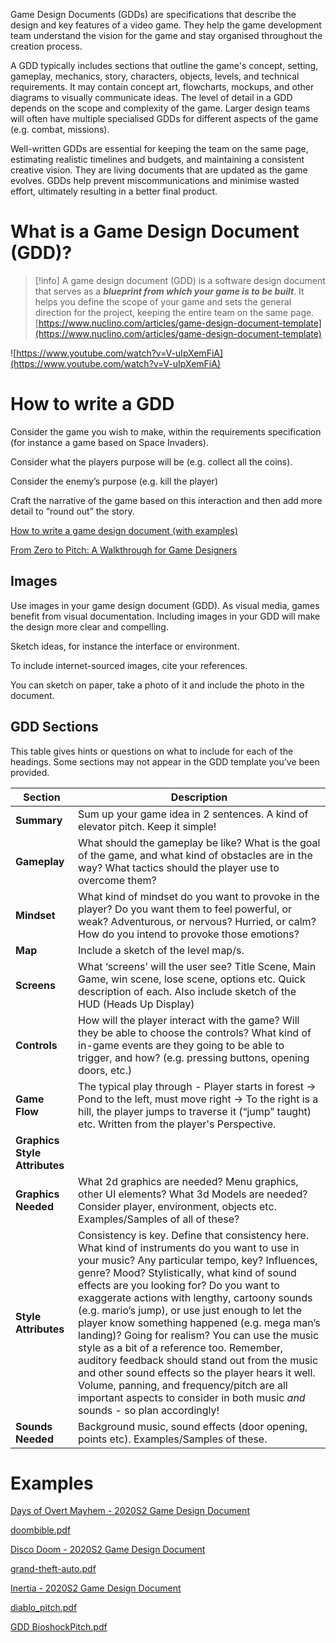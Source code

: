 
Game Design Documents (GDDs) are specifications that describe the design and key features of a video game. They help the game development team understand the vision for the game and stay organised throughout the creation process.

A GDD typically includes sections that outline the game's concept, setting, gameplay, mechanics, story, characters, objects, levels, and technical requirements. It may contain concept art, flowcharts, mockups, and other diagrams to visually communicate ideas. The level of detail in a GDD depends on the scope and complexity of the game. Larger design teams will often have multiple specialised GDDs for different aspects of the game (e.g. combat, missions).

Well-written GDDs are essential for keeping the team on the same page, estimating realistic timelines and budgets, and maintaining a consistent creative vision. They are living documents that are updated as the game evolves. GDDs help prevent miscommunications and minimise wasted effort, ultimately resulting in a better final product.

# What is a Game Design Document (GDD)?

> [!info] A game design document (GDD) is a software design document that serves as a ***blueprint from which your game is to be built***. It helps you define the scope of your game and sets the general direction for the project, keeping the entire team on the same page.
[https://www.nuclino.com/articles/game-design-document-template](https://www.nuclino.com/articles/game-design-document-template)
> 

![https://www.youtube.com/watch?v=V-uIpXemFiA](https://www.youtube.com/watch?v=V-uIpXemFiA)

# How to write a GDD

Consider the game you wish to make, within the requirements specification (for instance a game based on Space Invaders). 

Consider what the players purpose will be (e.g. collect all the coins).

Consider the enemy’s purpose (e.g. kill the player)

Craft the narrative of the game based on this interaction and then add more detail to “round out” the story.

[How to write a game design document (with examples)](https://gamedevbeginner.com/how-to-write-a-game-design-document-with-examples/)

[From Zero to Pitch: A Walkthrough for Game Designers](https://gamedevelopment.tutsplus.com/tutorials/from-zero-to-pitch-a-walkthrough-for-game-designers--gamedev-6121)

## Images

Use images in your game design document (GDD). As visual media, games benefit from visual documentation. Including images in your GDD will make the design more clear and compelling.

Sketch ideas, for instance the interface or environment. 

To include internet-sourced images, cite your references.

You can sketch on paper, take a photo of it and include the photo in the document.

## GDD Sections

This table gives hints or questions on what to include for each of the headings. Some sections may not appear in the GDD template you’ve been provided.

| Section                       | Description                                                                                                                                                                                                                                                                                                                                                                                                                                                                                                                                                                                                                                                                                                                            |
| ----------------------------- | -------------------------------------------------------------------------------------------------------------------------------------------------------------------------------------------------------------------------------------------------------------------------------------------------------------------------------------------------------------------------------------------------------------------------------------------------------------------------------------------------------------------------------------------------------------------------------------------------------------------------------------------------------------------------------------------------------------------------------------- |
| **Summary**                   | Sum up your game idea in 2 sentences. A kind of elevator pitch. Keep it simple!                                                                                                                                                                                                                                                                                                                                                                                                                                                                                                                                                                                                                                                        |
| **Gameplay**                  | What should the gameplay be like? What is the goal of the game, and what kind of obstacles are in the way? What tactics should the player use to overcome them?                                                                                                                                                                                                                                                                                                                                                                                                                                                                                                                                                                        |
| **Mindset**                   | What kind of mindset do you want to provoke in the player? Do you want them to feel powerful, or weak? Adventurous, or nervous? Hurried, or calm? How do you intend to provoke those emotions?                                                                                                                                                                                                                                                                                                                                                                                                                                                                                                                                         |
| **Map**                       | Include a sketch of the level map/s.                                                                                                                                                                                                                                                                                                                                                                                                                                                                                                                                                                                                                                                                                                   |
| **Screens**                   | What ‘screens’ will the user see? Title Scene, Main Game, win scene, lose scene, options etc. Quick description of each. Also include sketch of the HUD (Heads Up Display)                                                                                                                                                                                                                                                                                                                                                                                                                                                                                                                                                             |
| **Controls**                  | How will the player interact with the game? Will they be able to choose the controls? What kind of in-game events are they going to be able to trigger, and how? (e.g. pressing buttons, opening doors, etc.)                                                                                                                                                                                                                                                                                                                                                                                                                                                                                                                          |
| **Game Flow**                 | The typical play through - Player starts in forest → Pond to the left, must move right → To the right is a hill, the player jumps to traverse it (“jump” taught) etc. Written from the player's Perspective.                                                                                                                                                                                                                                                                                                                                                                                                                                                                                                                           |
| **Graphics Style Attributes** |                                                                                                                                                                                                                                                                                                                                                                                                                                                                                                                                                                                                                                                                                                                                        |
| **Graphics Needed**           | What 2d graphics are needed? Menu graphics, other UI elements? What 3d Models are needed? Consider player, environment, objects etc. Examples/Samples of all of these?                                                                                                                                                                                                                                                                                                                                                                                                                                                                                                                                                                 |
| **Style Attributes**          | Consistency is key. Define that consistency here. What kind of instruments do you want to use in your music? Any particular tempo, key? Influences, genre? Mood? Stylistically, what kind of sound effects are you looking for? Do you want to exaggerate actions with lengthy, cartoony sounds (e.g. mario’s jump), or use just enough to let the player know something happened (e.g. mega man’s landing)? Going for realism? You can use the music style as a bit of a reference too. Remember, auditory feedback should stand out from the music and other sound effects so the player hears it well. Volume, panning, and frequency/pitch are all important aspects to consider in both music *and* sounds - so plan accordingly! |
| **Sounds Needed**             | Background music, sound effects (door opening, points etc). Examples/Samples of these.                                                                                                                                                                                                                                                                                                                                                                                                                                                                                                                                                                                                                                                 |

# Examples

[Days of Overt Mayhem - 2020S2 Game Design Document](https://docs.google.com/document/d/1Tjzer63IIrCQWguI-FJExXJdZ1d_jODIAbvkLBDQduY/edit?usp=drivesdk)

[doombible.pdf](https://drive.google.com/file/d/1S8oTK-oYK_AMVBxaXpPRH33Dol5bczYW/view?usp=drivesdk)

[Disco Doom - 2020S2 Game Design Document](https://docs.google.com/document/d/1zZ3Ezu9LNRyhWUEQZHFsWMMEAiYGQuadRj2R4htYWdQ/edit?usp=drivesdk)

[grand-theft-auto.pdf](https://drive.google.com/file/d/1S7k36jpUFkV6szRVy5XQ8ym50zbqLKqa/view?usp=drivesdk)

[Inertia - 2020S2 Game Design Document](https://docs.google.com/document/d/1q-c0zNklR0O83e6cDo7vNaIsmROwmbmlxjFnAmb3U3M/edit?usp=drivesdk)

[diablo_pitch.pdf](https://drive.google.com/file/d/1S9J5DCZ94YUSClc95Fbdg2ktpyQIJoF_/view?usp=drivesdk)

[GDD BioshockPitch.pdf](https://drive.google.com/file/d/1-3VACTLqKwTi-aj07XvnjDk_REUcxmH-/view?usp=drivesdk)